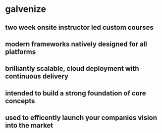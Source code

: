 # galvenize
## two week onsite instructor led custom courses 
## modern frameworks natively designed for all platforms
## brilliantly scalable, cloud deployment with continuous delivery
## intended to build a strong foundation of core concepts
## used to efficently launch your companies vision into the market
